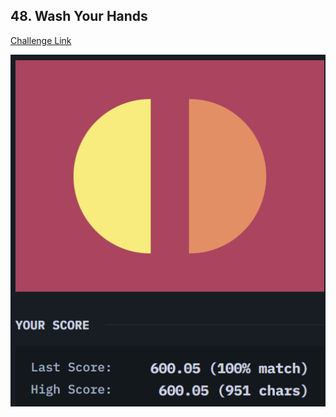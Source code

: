 ## 48. Wash Your Hands 
[Challenge Link](https://cssbattle.dev/play/31)  

![Question](../Images/31.png)  